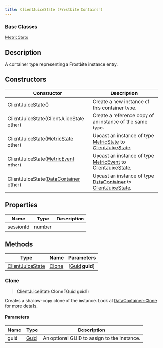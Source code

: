 ```yaml
---
title: ClientJuiceState (Frostbite Container)
---
```

### Base Classes

[MetricState](MetricState)

## Description

A container type representing a Frostbite instance entry.

## Constructors

| Constructor                                                                 | Description                                                                                                             |
| --------------------------------------------------------------------------- | ----------------------------------------------------------------------------------------------------------------------- |
| ClientJuiceState()                                                          | Create a new instance of this container type.                                                                           |
| ClientJuiceState(ClientJuiceState other)                                    | Create a reference copy of an instance of the same type.                                                                |
| ClientJuiceState([MetricState](MetricState) other)                          | Upcast an instance of type [MetricState](MetricState) to [ClientJuiceState](ClientJuiceState).                          |
| ClientJuiceState([MetricEvent](MetricEvent) other)                          | Upcast an instance of type [MetricEvent](MetricEvent) to [ClientJuiceState](ClientJuiceState).                          |
| ClientJuiceState([DataContainer](/vext/ref/cls/shr/datacontainer) other) | Upcast an instance of type [DataContainer](/vext/ref/cls/shr/datacontainer) to [ClientJuiceState](ClientJuiceState). |

## Properties

| Name      | Type   | Description |
| --------- | ------ | ----------- |
| sessionId | number |             |

## Methods

| Type                                 | Name            | Parameters                                     |
| ------------------------------------ | --------------- | ---------------------------------------------- |
| [ClientJuiceState](ClientJuiceState) | [Clone](#clone) | \[[Guid](/vext/ref/cls/shr/guid) **guid**\] |

### Clone

> [ClientJuiceState](ClientJuiceState) **Clone**(\[[Guid](/vext/ref/cls/shr/guid) **guid**\])

Creates a shallow-copy clone of the instance. Look at [DataContainer::Clone](/vext/ref/cls/shr/datacontainer#clone) for more details.

#### Parameters

| Name | Type         | Description                                 |
| ---- | ------------ | ------------------------------------------- |
| guid | [Guid](Guid) | An optional GUID to assign to the instance. |
